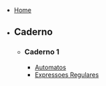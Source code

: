 <!-- docs/_sidebar.md -->

- [Home](/README.md)




- **<h2>Caderno**</h2>
    - **<h3>Caderno 1**</h3>
        - [Automatos](Caderno/Caderno1/automatos.md) 
        - [Expressoes Regulares](Caderno/Caderno1/expressaoRegular.md) 

 